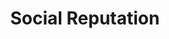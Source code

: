 ---
layout: components
title: Social Reputation
page_class: "social-reputation"
permalink: "/products/social-reputation"
page_sections:
- component: hero-1
  component_css: hero
  class: hero-sample
  headline: "Reputation Made Easy."
  text: "Organize your reviews from across the web in one place."
  btn-link: "#"
  btn-label: "About Us"
  img: "../img/products/social-reputation/hero-img.svg" 
- component: text-component
  component_css: text-component
  class: social-reputation__text-component--1
  headline: 
  - headline: "Headline"
  text: "When it comes to healthcare marketing, your online reputation is extremely important. You can be top of Google for every medical keyword, but if you’re online reviews are poor you will lose potential new patients."
  btn:
  - btn-link: "#"
    btn-label: "Learn More"
---